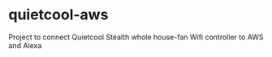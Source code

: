 # quietcool-aws
Project to connect Quietcool Stealth whole house-fan Wifi controller to AWS and Alexa
